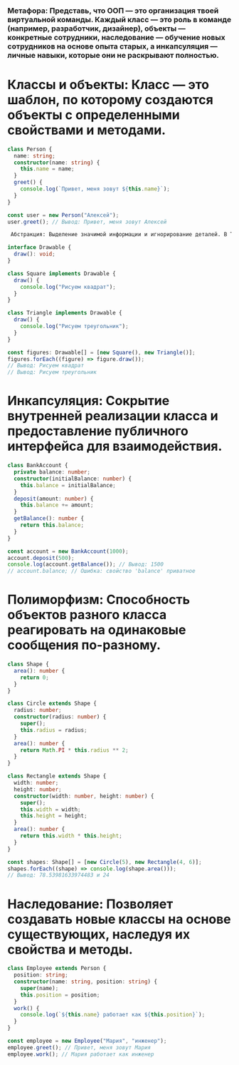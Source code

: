 ### Метафора: Представь, что ООП — это организация твоей виртуальной команды. Каждый класс — это роль в команде (например, разработчик, дизайнер), объекты — конкретные сотрудники, наследование — обучение новых сотрудников на основе опыта старых, а инкапсуляция — личные навыки, которые они не раскрывают полностью.

# Классы и объекты: Класс — это шаблон, по которому создаются объекты с определенными свойствами и методами.

```ts
class Person {
  name: string;
  constructor(name: string) {
    this.name = name;
  }
  greet() {
    console.log(`Привет, меня зовут ${this.name}`);
  }
}

const user = new Person("Алексей");
user.greet(); // Вывод: Привет, меня зовут Алексей
```

```txt
 Абстракция: Выделение значимой информации и игнорирование деталей. В TypeScript реализуется через абстрактные классы и интерфейсы.
```

```ts
interface Drawable {
  draw(): void;
}

class Square implements Drawable {
  draw() {
    console.log("Рисуем квадрат");
  }
}

class Triangle implements Drawable {
  draw() {
    console.log("Рисуем треугольник");
  }
}

const figures: Drawable[] = [new Square(), new Triangle()];
figures.forEach((figure) => figure.draw());
// Вывод: Рисуем квадрат
// Вывод: Рисуем треугольник
```

# Инкапсуляция: Сокрытие внутренней реализации класса и предоставление публичного интерфейса для взаимодействия.

```ts
class BankAccount {
  private balance: number;
  constructor(initialBalance: number) {
    this.balance = initialBalance;
  }
  deposit(amount: number) {
    this.balance += amount;
  }
  getBalance(): number {
    return this.balance;
  }
}

const account = new BankAccount(1000);
account.deposit(500);
console.log(account.getBalance()); // Вывод: 1500
// account.balance; // Ошибка: свойство 'balance' приватное
```

# Полиморфизм: Способность объектов разного класса реагировать на одинаковые сообщения по-разному.

```ts
class Shape {
  area(): number {
    return 0;
  }
}

class Circle extends Shape {
  radius: number;
  constructor(radius: number) {
    super();
    this.radius = radius;
  }
  area(): number {
    return Math.PI * this.radius ** 2;
  }
}

class Rectangle extends Shape {
  width: number;
  height: number;
  constructor(width: number, height: number) {
    super();
    this.width = width;
    this.height = height;
  }
  area(): number {
    return this.width * this.height;
  }
}

const shapes: Shape[] = [new Circle(5), new Rectangle(4, 6)];
shapes.forEach((shape) => console.log(shape.area()));
// Вывод: 78.53981633974483 и 24
```

# Наследование: Позволяет создавать новые классы на основе существующих, наследуя их свойства и методы.

```ts
class Employee extends Person {
  position: string;
  constructor(name: string, position: string) {
    super(name);
    this.position = position;
  }
  work() {
    console.log(`${this.name} работает как ${this.position}`);
  }
}

const employee = new Employee("Мария", "инженер");
employee.greet(); // Привет, меня зовут Мария
employee.work(); // Мария работает как инженер
```

